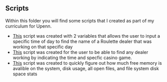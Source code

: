 ## Scripts

Within this folder you will find some scripts that I created as part of my curriculum for Upenn.

- [This](https://github.com/jimcamp95/Project1/blob/main/Scripts/roulette_dealer_finder_by_time.sh) script was created with 2 variables that allows the user to input a specific time of day to find the name of a Roulette dealer that was working on that specific day
- [This](https://github.com/jimcamp95/Project1/blob/main/Scripts/roulette_dealer_finder_by_time_and_game.sh) script was created for the user to be able to find any dealer working by indicating the time and specfic casino game.
- [This](https://github.com/jimcamp95/Project1/blob/main/Scripts/system_info.sh) script was created to quickly figure out how much free memory is avalible on the system, disk usage, all open files, and file system disk space stats
